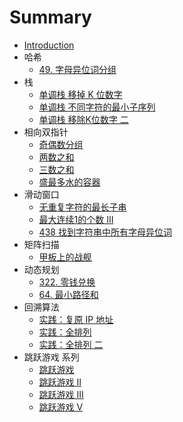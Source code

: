 # Summary

* [Introduction](README.md)
* 哈希
    * [49. 字母异位词分组](hash/49.md)
* 栈
    * [单调栈 移掉 K 位数字](stack/removeKdigits.md)
    * [单调栈 不同字符的最小子序列](stack/smallestSubsequence.md)
    * [单调栈 移除K位数字 二](stack/removeKdigits2.md)
* 相向双指针
    * [奇偶数分组](opposite_double_pointer/odd_even_number_group.md)
    * [两数之和](opposite_double_pointer/two_sum.md)
    * [三数之和](opposite_double_pointer/three_sum.md)
    * [盛最多水的容器](opposite_double_pointer/container-with-most-water.md)
* 滑动窗口
    * [无重复字符的最长子串](sliding_window/longest-substring-without-repeating-characters.md)
    * [最大连续1的个数 III](sliding_window/max-consecutive-ones-iii.md)
    * [438 找到字符串中所有字母异位词](sliding_window/438.md)
* 矩阵扫描
    * [甲板上的战舰](matrix_scan/battleships-in-a-board.md)
* 动态规划
    * [322. 零钱兑换](dynamic_programming/322.md)
    * [64. 最小路径和](dynamic_programming/64.md)
* 回溯算法
    * [实践：复原 IP 地址](backtracking/leetcode_restoreIpAddresses.md)
    * [实践：全排列](backtracking/leetcode_permute.md)
    * [实践：全排列 二](backtracking/leetcode_permute_unique.md)
* 跳跃游戏 系列
    * [跳跃游戏](jumpgame/jumpgame.md)
    * [跳跃游戏 II](jumpgame/jumpgame2.md)
    * [跳跃游戏 III](jumpgame/jumpgame3.md)
    * [跳跃游戏 V](jumpgame/jumpgame4.md)
